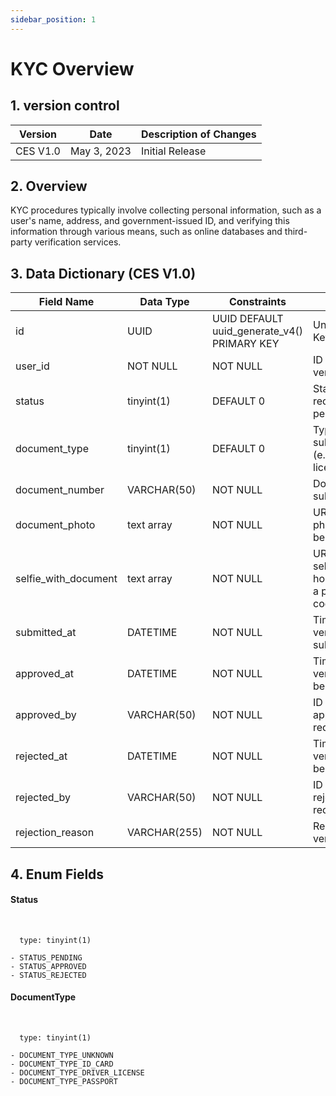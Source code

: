 ```yaml
---
sidebar_position: 1
---
```


# KYC Overview

## 1. version control

| Version  | Date        | Description of Changes |
| -------- | ----------- | ---------------------- |
| CES V1.0 | May 3, 2023 | Initial Release        |

## 2. Overview

KYC procedures typically involve collecting personal information, such as a user's name, address, and government-issued ID, and verifying this information through various means, such as online databases and third-party verification services.

## 3. Data Dictionary (CES V1.0)

| Field Name           | Data Type    | Constraints                                 | Description                                                                                              |
| -------------------- | ------------ | ------------------------------------------- | -------------------------------------------------------------------------------------------------------- |
| id                   | UUID         | UUID DEFAULT uuid_generate_v4() PRIMARY KEY | Unique identifier for the Key verification request                                                       |
| user_id              | NOT NULL     | NOT NULL                                    | ID of the user requesting verification                                                                   |
| status               | tinyint(1)   | DEFAULT 0                                   | Status of the verification request (e.g. pending,approved,rejected)                                      |
| document_type        | tinyint(1)   | DEFAULT 0                                   | Type of document being submitted for verification (e.g. passport, driver's license, ID card)             |
| document_number      | VARCHAR(50)  | NOT NULL                                    | Document number being submitted for verification                                                         |
| document_photo       | text array   | NOT NULL                                    | URL or file path of the photo of the document being submitted                                            |
| selfie_with_document | text array   | NOT NULL                                    | URL or file path of the selfie photo of the user holding the document and a paper with verification code |
| submitted_at         | DATETIME     | NOT NULL                                    | Timestamp of when the verification request was submitted                                                 |
| approved_at          | DATETIME     | NOT NULL                                    | Timestamp when the verification request has been approved                                                |
| approved_by          | VARCHAR(50)  | NOT NULL                                    | ID of the admin who approved the verification request                                                    |
| rejected_at          | DATETIME     | NOT NULL                                    | Timestamp when the verification request has been rejected                                                |
| rejected_by          | VARCHAR(50)  | NOT NULL                                    | ID of the admin who rejected the verification request                                                    |
| rejection_reason     | VARCHAR(255) | NOT NULL                                    | Reason for rejection of the verification request                                                         |

## 4. Enum Fields

#### **Status**

&nbsp;

      type: tinyint(1)

    - STATUS_PENDING
    - STATUS_APPROVED
    - STATUS_REJECTED

#### **DocumentType**

&nbsp;

      type: tinyint(1)

    - DOCUMENT_TYPE_UNKNOWN
    - DOCUMENT_TYPE_ID_CARD
    - DOCUMENT_TYPE_DRIVER_LICENSE
    - DOCUMENT_TYPE_PASSPORT
